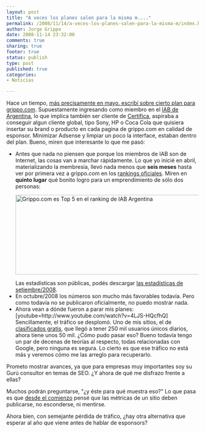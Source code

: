 ```yaml
--- 
layout: post
title: "A veces los planes salen para la misma m...."
permalink: /2008/11/14/a-veces-los-planes-salen-para-la-misma-m/index.html
author: Jorge Grippo
date: 2008-11-14 23:32:00
comments: true
sharing: true
footer: true
status: publish
type: post
published: true
categories: 
- Noticias

---
```

<!-- 65 -->
Hace un tiempo, <a href="http://grippoblog.blogspot.com/2008/05/nueva-estrategia-comercial-buscando.html">más precisamente en mayo. escribí sobre cierto plan para grippo.com</a>.  Supuestamente ingresando como miembro en el <a href="http://www.iabargentina.com.ar/">IAB de Argentina</a>, lo que implica también ser cliente de <a href="http://www.certifica.com/">Certifica</a>, aspiraba a conseguir algun cliente global, tipo Sony, HP o Coca Cola que quisiera insertar su brand o producto en cada pagina de grippo.com en calidad de esponsor. Minimizar Adsense y limpiar un poco la interface, estaban dentro del plan. Bueno, miren que interesante lo que me pasó:
<ul><li>Antes que nada no piensen que porque los miembros de IAB son de Internet, las cosas van a marchar rápidamente. Lo que yo inicié en abril, materializando la membresía, llevó nada menos que <span style="font-weight:bold;">seis meses</span> hasta ver por primera vez a grippo.com en los <a href="http://www.iabargentina.com.ar/metricas.php">rankings oficiales</a>. Miren en <span style="font-weight:bold;">quinto lugar</span> qué bonito logro para un emprendimiento de sólo dos personas:

<a href="http://www.flickr.com/photos/grippo/3030470787/" title="Grippo.com es Top 5 en el ranking de IAB Argentina por jorge_grippo, en Flickr"><img src="http://farm4.static.flickr.com/3211/3030470787_cdff3edfb2.jpg" alt="Grippo.com es Top 5 en el ranking de IAB Argentina" width="500" height="208" />

</a>
Las estadísticas son públicas, podés descargar <a href="http://www.iabargentina.com.ar/downloads/mediciones/Rankings_IAB_SEP08.zip">las estadísticas de setiembre/2008</a>.

</li><li>En octubre/2008 los números son mucho más favorables todavía. Pero como todavía no se publicaron oficialmente, no puedo mostrar nada.

</li><li>Ahora vean a dónde fueron a parar mis planes:
   [youtube=http://www.youtube.com/watch?v=4LJS-HQcfhQ]  
Sencillamente, el tráfico se desplomó. Uno de mis sitios, el de <a href="http://clasificados.grippo.com.ar/">clasificados gratis</a>, que llegó a tener 250 mil usuarios únicos diarios, ahora tiene unos 50 mil. ¿Cómo pudo pasar eso? Bueno todavía tengo un par de decenas de teorías al respecto, todas relacionadas con Google, pero ninguna es segura. Lo cierto es que ese tráfico no está más y veremos cómo me las arreglo para recuperarlo.
</li></ul>
<p>
Prometo mostrar avances, ya que para empresas muy importantes soy su Gurú consultor en temas de SEO. ¿Y ahora de qué me disfrazo frente a ellas?  </p><p>Muchos podrán preguntarse, "¿y éste para qué muestra eso?" Lo que pasa es que <a href="http://web.archive.org/web/19961220060520/http://www.grippo.com/">desde el comienzo</a> pensé que las métricas de un sitio deben publicarse, no esconderse, ni mentirse.

Ahora bien, con semejante pérdida de tráfico, ¿hay otra alternativa que esperar al año que viene antes de hablar de esponsors?</p><p>
</p>

